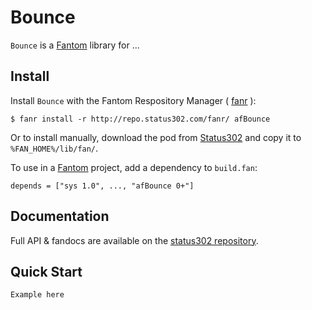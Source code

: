 # Bounce

`Bounce` is a [Fantom](http://fantom.org/) library for ...



## Install

Install `Bounce` with the Fantom Respository Manager ( [fanr](http://fantom.org/doc/docFanr/Tool.html#install) ):

    $ fanr install -r http://repo.status302.com/fanr/ afBounce

Or to install manually, download the pod from [Status302](http://repo.status302.com/browse/afBounce) and copy it to `%FAN_HOME%/lib/fan/`.

To use in a [Fantom](http://fantom.org/) project, add a dependency to `build.fan`:

    depends = ["sys 1.0", ..., "afBounce 0+"]



## Documentation

Full API & fandocs are available on the [status302 repository](http://repo.status302.com/doc/afBounce/#overview).



## Quick Start

    Example here
